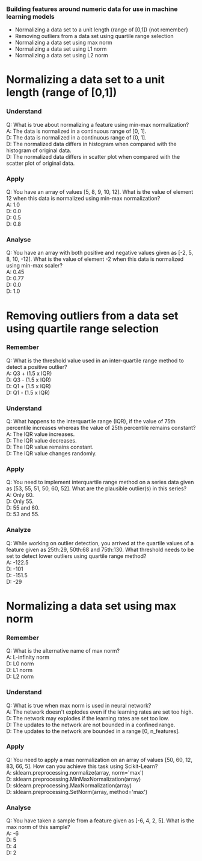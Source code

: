 ### Building features around numeric data for use in machine learning models
* Normalizing a data set to a unit length (range of [0,1]) {not remember}
* Removing outliers from a data set using quartile range selection
* Normalizing a data set using max norm
* Normalizing a data set using L1 norm
* Normalizing a data set using L2 norm

# Normalizing a data set to a unit length (range of [0,1])

### Understand
Q: What is true about normalizing a feature using min-max normalization?  
A: The data is normalized in a continuous range of [0, 1].  
D: The data is normalized in a continuous range of (0, 1].  
D: The normalized data differs in histogram when compared with the histogram of original data.  
D: The normalized data differs in scatter plot when compared with the scatter plot of original data.  

### Apply
Q: You have an array of values [5, 8, 9, 10, 12]. What is the value of element 12 when this data is normalized using min-max normalization?  
A: 1.0  
D: 0.0  
D: 0.5  
D: 0.8  

### Analyse
Q: You have an array with both positive and negative values given as [-2, 5, 8, 10, -12]. What is the value of element -2 when this data is normalized using min-max scaler?  
A: 0.45  
D: 0.77  
D: 0.0  
D: 1.0  

# Removing outliers from a data set using quartile range selection

### Remember
Q: What is the threshold value used in an inter-quartile range method to detect a positive outlier?  
A: Q3 + (1.5 x IQR)  
D: Q3 - (1.5 x IQR)  
D: Q1 + (1.5 x IQR)  
D: Q1 - (1.5 x IQR)  

### Understand
Q: What happens to the interquartile range (IQR), if the value of 75th percentile increases whereas the value of 25th percentile remains constant?  
A: The IQR value increases.  
D: The IQR value decreases.  
D: The IQR value remains constant.  
D: The IQR value changes randomly.  

### Apply
Q: You need to implement interquartile range method on a series data given as [53, 55, 51, 50, 60, 52]. What are the plausible outlier(s) in this series?  
A: Only 60.  
D: Only 55.  
D: 55 and 60.  
D: 53 and 55.

### Analyze
Q: While working on outlier detection, you arrived at the quartile values of a feature given as 25th:29, 50th:68 and 75th:130. What threshold needs to be set to detect lower outliers using quartile range method?  
A: -122.5  
D: -101  
D: -151.5  
D: -29  

# Normalizing a data set using max norm

### Remember
Q: What is the alternative name of max norm?  
A: L-infinity norm  
D: L0 norm  
D: L1 norm  
D: L2 norm  

### Understand
Q: What is true when max norm is used in neural network?  
A: The network doesn't explodes even if the learning rates are set too high.  
D: The network may explodes if the learning rates are set too low.  
D: The updates to the network are not bounded in a confined range.  
D: The updates to the network are bounded in a range [0, n_features].  

### Apply
Q: You need to apply a max normalization on an array of values [50, 60, 12, 83, 66, 5]. How can you achieve this task using Scikit-Learn?  
A: sklearn.preprocessing.normalize(array, norm='max')  
D: sklearn.preprocessing.MinMaxNormalization(array)  
D: sklearn.preprocessing.MaxNormalization(array)  
D: sklearn.preprocessing.SetNorm(array, method='max')  

### Analyse
Q: You have taken a sample from a feature given as [-6, 4, 2, 5]. What is the max norm of this sample?  
A: -6  
D: 5  
D: 4  
D: 2  













